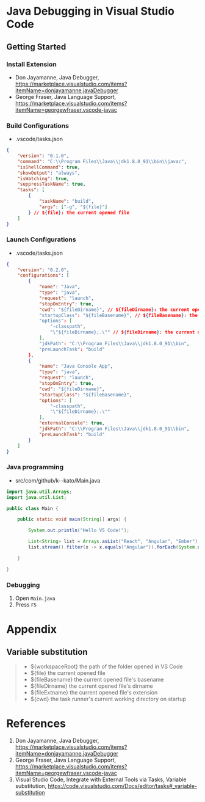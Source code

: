 # Java Debugging in Visual Studio Code 

## Getting Started

### Install Extension

* Don Jayamanne, Java Debugger, https://marketplace.visualstudio.com/items?itemName=donjayamanne.javaDebugger
* George Fraser, Java Language Support, https://marketplace.visualstudio.com/items?itemName=georgewfraser.vscode-javac

### Build Configurations

* .vscode/tasks.json
```json
{
    "version": "0.1.0",
    "command": "C:\\Program Files\\Java\\jdk1.8.0_91\\bin\\javac",
    "isShellCommand": true,
    "showOutput": "always",
    "isWatching": true,
    "suppressTaskName": true,
    "tasks": [
        {
            "taskName": "build",
            "args": ["-g", "${file}"]
        } // ${file}: the current opened file
    ]
}
```

### Launch Configurations

* .vscode/tasks.json
```json
{
    "version": "0.2.0",
    "configurations": [
        {
            "name": "Java",
            "type": "java",
            "request": "launch",
            "stopOnEntry": true,
            "cwd": "${fileDirname}", // ${fileDirname}: the current opened file's dirname
            "startupClass": "${fileBasename}", // ${fileBasename}: the current opened file's basename
            "options": [
                "-classpath",
                "\"${fileDirname};.\"" // ${fileDirname}: the current opened file's dirname
            ],
            "jdkPath": "C:\\Program Files\\Java\\jdk1.8.0_91\\bin",
            "preLaunchTask": "build"
        },
        {
            "name": "Java Console App",
            "type": "java",
            "request": "launch",
            "stopOnEntry": true,
            "cwd": "${fileDirname}",
            "startupClass": "${fileBasename}",
            "options": [
                "-classpath",
                "\"${fileDirname};.\""
            ],
            "externalConsole": true,
            "jdkPath": "C:\\Program Files\\Java\\jdk1.8.0_91\\bin",
            "preLaunchTask": "build"
        }
    ]
}
```

### Java programming

* src/com/github/k--kato/Main.java
```java
import java.util.Arrays;
import java.util.List;

public class Main {

    public static void main(String[] args) {

        System.out.println("Hello VS Code!");

        List<String> list = Arrays.asList("React", "Angular", "Ember");
        list.stream().filter(x -> x.equals("Angular")).forEach(System.out::println);

    }

}
```

### Debugging

1. Open `Main.java`
1. Press `F5`



# Appendix

## Variable substitution

> * ${workspaceRoot} the path of the folder opened in VS Code
> * ${file} the current opened file
> * ${fileBasename} the current opened file's basename
> * ${fileDirname} the current opened file's dirname
> * ${fileExtname} the current opened file's extension
> * ${cwd} the task runner's current working directory on startup


# References

1. Don Jayamanne, Java Debugger, https://marketplace.visualstudio.com/items?itemName=donjayamanne.javaDebugger
1. George Fraser, Java Language Support, https://marketplace.visualstudio.com/items?itemName=georgewfraser.vscode-javac
1. Visual Studio Code, Integrate with External Tools via Tasks, Variable substitution, https://code.visualstudio.com/Docs/editor/tasks#_variable-substitution
